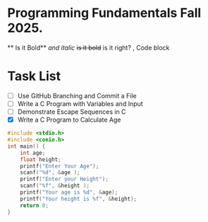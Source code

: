 # Programming Fundamentals Fall 2025.
** Is it Bold** *and italic*
~~is it bold~~ is it right?
, Code block

# Task List
- [ ] Use GitHub Branching and Commit a File
- [ ] Write a C Program with Variables and Input
- [ ] Demonstrate Escape Sequences in C
- [x] Write a C Program to Calculate Age

``` C program for age and height
#include <stdio.h>
#include <conio.h>
int main() {
	int age;
	float height;
	printf("Enter Your Age");
	scanf("%d", &age );
	printf("Enter your Height");
	scanf("%f", &height );
    printf("Your age is %d", &age);
    printf("Your height is %f", &height);
    return 0;
}
